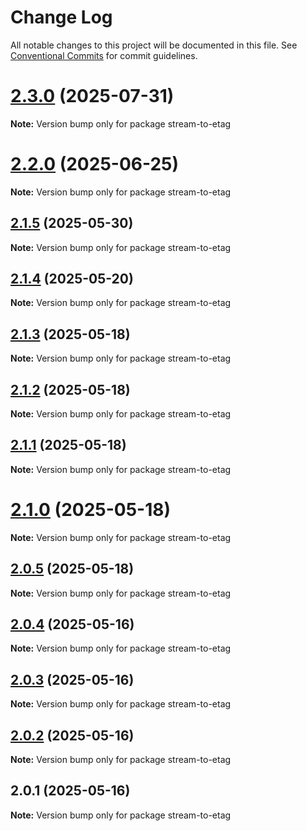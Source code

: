 # Change Log

All notable changes to this project will be documented in this file.
See [Conventional Commits](https://conventionalcommits.org) for commit guidelines.

# [2.3.0](https://github.com/launchql/launchql/compare/stream-to-etag@2.2.0...stream-to-etag@2.3.0) (2025-07-31)

**Note:** Version bump only for package stream-to-etag





# [2.2.0](https://github.com/launchql/launchql/compare/stream-to-etag@2.1.5...stream-to-etag@2.2.0) (2025-06-25)

**Note:** Version bump only for package stream-to-etag





## [2.1.5](https://github.com/launchql/launchql/compare/stream-to-etag@2.1.4...stream-to-etag@2.1.5) (2025-05-30)

**Note:** Version bump only for package stream-to-etag





## [2.1.4](https://github.com/launchql/launchql/compare/stream-to-etag@2.1.3...stream-to-etag@2.1.4) (2025-05-20)

**Note:** Version bump only for package stream-to-etag





## [2.1.3](https://github.com/launchql/launchql/compare/stream-to-etag@2.1.2...stream-to-etag@2.1.3) (2025-05-18)

**Note:** Version bump only for package stream-to-etag





## [2.1.2](https://github.com/launchql/launchql/compare/stream-to-etag@2.1.1...stream-to-etag@2.1.2) (2025-05-18)

**Note:** Version bump only for package stream-to-etag





## [2.1.1](https://github.com/launchql/launchql/compare/stream-to-etag@2.1.0...stream-to-etag@2.1.1) (2025-05-18)

**Note:** Version bump only for package stream-to-etag





# [2.1.0](https://github.com/launchql/launchql/compare/stream-to-etag@2.0.5...stream-to-etag@2.1.0) (2025-05-18)

**Note:** Version bump only for package stream-to-etag





## [2.0.5](https://github.com/launchql/launchql/compare/stream-to-etag@2.0.4...stream-to-etag@2.0.5) (2025-05-18)

**Note:** Version bump only for package stream-to-etag





## [2.0.4](https://github.com/launchql/launchql/compare/stream-to-etag@2.0.3...stream-to-etag@2.0.4) (2025-05-16)

**Note:** Version bump only for package stream-to-etag





## [2.0.3](https://github.com/launchql/launchql/compare/stream-to-etag@2.0.2...stream-to-etag@2.0.3) (2025-05-16)

**Note:** Version bump only for package stream-to-etag





## [2.0.2](https://github.com/launchql/launchql/compare/stream-to-etag@2.0.1...stream-to-etag@2.0.2) (2025-05-16)

**Note:** Version bump only for package stream-to-etag





## 2.0.1 (2025-05-16)

**Note:** Version bump only for package stream-to-etag
